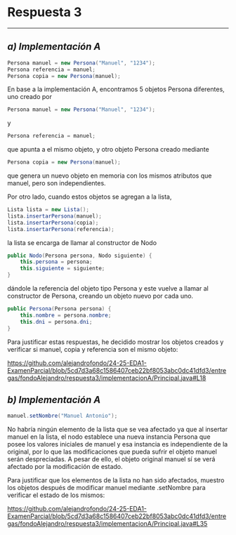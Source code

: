 # **Respuesta 3**

---

## *a) Implementación A*
```java
Persona manuel = new Persona("Manuel", "1234");
Persona referencia = manuel;
Persona copia = new Persona(manuel);
```
En base a la implementación A, encontramos 5 objetos Persona diferentes, uno creado por 
```java 
Persona manuel = new Persona("Manuel", "1234");
``` 
y 
```java
Persona referencia = manuel; 
```
que apunta a el mismo objeto, y otro objeto Persona creado mediante 
```java
Persona copia = new Persona(manuel); 
```
que genera un nuevo objeto en memoria con los mismos atributos que manuel, pero son independientes.

Por otro lado, cuando estos objetos se agregan a la lista,
```java
Lista lista = new Lista();
lista.insertarPersona(manuel);
lista.insertarPersona(copia);
lista.insertarPersona(referencia);
```
la lista se encarga de llamar al constructor de Nodo
```java
public Nodo(Persona persona, Nodo siguiente) {
    this.persona = persona;
    this.siguiente = siguiente;
}
```
dándole la referencia del objeto tipo Persona y este vuelve a llamar al constructor de Persona, creando un objeto nuevo por cada uno.
```java    
public Persona(Persona persona) {
    this.nombre = persona.nombre;
    this.dni = persona.dni;
}
```

Para justificar estas respuestas, he decidido mostrar los objetos creados y verificar si manuel, copia y referencia son el mismo objeto:

https://github.com/alejandrofondo/24-25-EDA1-ExamenParcial/blob/5cd7d3a68c1586407ceb22bf8053abc0dc41dfd3/entregas/fondoAlejandro/respuesta3/implementacionA/Principal.java#L18

## *b) Implementación A*
```java
manuel.setNombre("Manuel Antonio");
```
No habría ningún elemento de la lista que se vea afectado ya que al insertar manuel en la lista, el nodo establece una nueva instancia Persona que posee los valores iniciales de manuel y esa instancia es independiente de la original, por lo que las modificaciones que pueda sufrir el objeto manuel serán despreciadas.
A pesar de ello, el objeto original manuel sí se verá afectado por la modificación de estado.

Para justificar que los elementos de la lista no han sido afectados, muestro los objetos después de modificar manuel mediante .setNombre para verificar el estado de los mismos:

https://github.com/alejandrofondo/24-25-EDA1-ExamenParcial/blob/5cd7d3a68c1586407ceb22bf8053abc0dc41dfd3/entregas/fondoAlejandro/respuesta3/implementacionA/Principal.java#L35